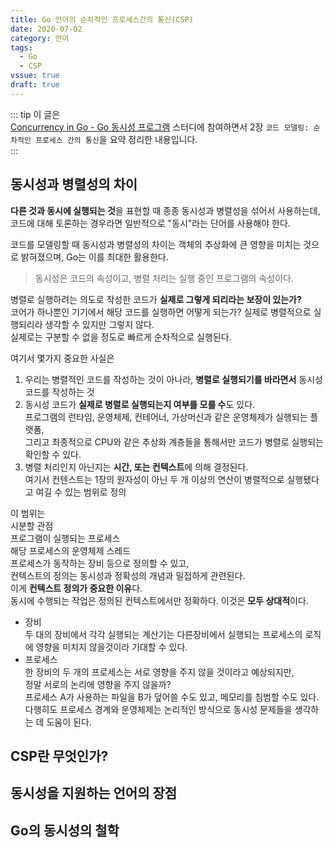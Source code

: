 ```yaml
---
title: Go 언어의 순차적인 프로세스간의 통신(CSP)
date: 2020-07-02
category: 언어
tags:
  - Go
  - CSP
vssue: true
draft: true
---
```

::: tip 이 글은  
[Concurrency in Go - Go 동시성 프로그램](http://acornpub.co.kr/book/concurrency-in-go)
스터디에 참여하면서 2장 `코드 모델링: 순차적인 프로세스 간의 통신`을 요약 정리한
내용입니다.  
:::

## 동시성과 병렬성의 차이

**다른 것과 동시에 실행되는 것**을 표현할 때 종종 동시성과 병렬성을 섞어서
사용하는데,  
코드에 대해 토론하는 경우라면 일반적으로 "동시"라는 단어를 사용해야
한다.

코드를 모델링할 때 동시성과 병렬성의 차이는 객체의 추상화에 큰 영향을 미치는
것으로 밝혀졌으며, Go는 이를 최대한 활용한다.

> 동시성은 코드의 속성이고, 병렬 처리는 실행 중인 프로그램의 속성이다.

병렬로 실행하려는 의도로 작성한 코드가 **실제로 그렇게 되리라는 보장이 있는가?**  
코어가 하나뿐인 기기에서 해당 코드를 실행하면 어떻게 되는가? 실제로 병렬적으로
실행되리라 생각할 수 있지만 그렇지 않다.  
실제로는 구분할 수 없을 정도로 빠르게 순차적으로 실행된다.

여기서 몇가지 중요한 사실은

1. 우리는 병렬적인 코드를 작성하는 것이 아나라, **병렬로 실행되기를 바라면서**
   동시성 코드를 작성하는 것
2. 동시성 코드가 **실제로 병렬로 실행되는지 여부를 모를 수**도 있다.  
   프로그램의 런타임, 운영체제, 컨테어너, 가상머신과 같은 운영체제가 실행되는
   플랫폼,  
   그리고 최종적으로 CPU와 같은 추상화 계층들을 통해서만 코드가 병렬로 실행되는
   확인할 수 있다.
3. 병렬 처리인지 아닌지는 **시간, 또는 컨텍스트**에 의해 결정된다.  
 여기서 컨텐스트는 1장의 원자성이 아닌 두 개 이상의 연산이 병렬적으로 실행됐다고
 여길 수 있는 범위로 정의

이 범위는  
시분할 관점  
프로그램이 실행되는 프로세스  
해당 프로세스의 운영체제 스레드  
프로세스가 동작하는 장비 등으로 정의할 수 있고,  
컨텍스트의 정의는 동시성과 정확성의 개념과 밀접하게 관련된다.  
이게 **컨텍스트 정의가 중요한 이유**다.  
동시에 수행되는 작업은 정의된 컨텍스트에서만 정확하다. 이것은 **모두
상대적**이다.

- 장비  
  두 대의 장비에서 각각 실행되는 계산기는 다른장비에서 실행되는 프로세스의 로직에
  영향을 미치지 않을것이라 기대할 수 있다.
- 프로세스  
  한 장비의 두 개의 프로세스는 서로 영향을 주지 않을 것이라고 예상되지만,  
  정말 서로의 논리에 영향을 주지 않을까?  
  프로세스 A가 사용하는 파일을 B가 덮어쓸 수도 있고, 메모리를 침범할 수도 있다.  
  다행히도 프로세스 경계와 운영체제는 논리적인 방식으로 동시성 문제들을 생각하는
  데 도움이 된다.




## CSP란 무엇인가?

## 동시성을 지원하는 언어의 장점

## Go의 동시성의 철학



